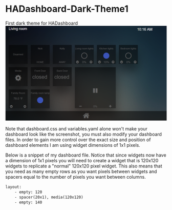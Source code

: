 # HADashboard-Dark-Theme1
First dark theme for HADashboard
![alt tag](/Dark_Theme_1.png)

Note that dashboard.css and variables.yaml alone won't make your dashboard look like the screenshot, you must also modify your dashboard files.  In order to gain more control over the exact size and position of dashboard elements I am using widget dimensions of 1x1 pixels.

Below is a snippet of my dashboard file. Notice that since widgets now have a dimension of 1x1 pixels you will need to create a widget that is 120x120 widgets to replicate a "normal" 120x120 pixel widget. This also means that you need as many empty rows as you want pixels between widgets and spacers equal to the number of pixels you want between columns.

```
layout:
    - empty: 120
    - spacer(20x1), media(120x120)
    - empty: 140
```

